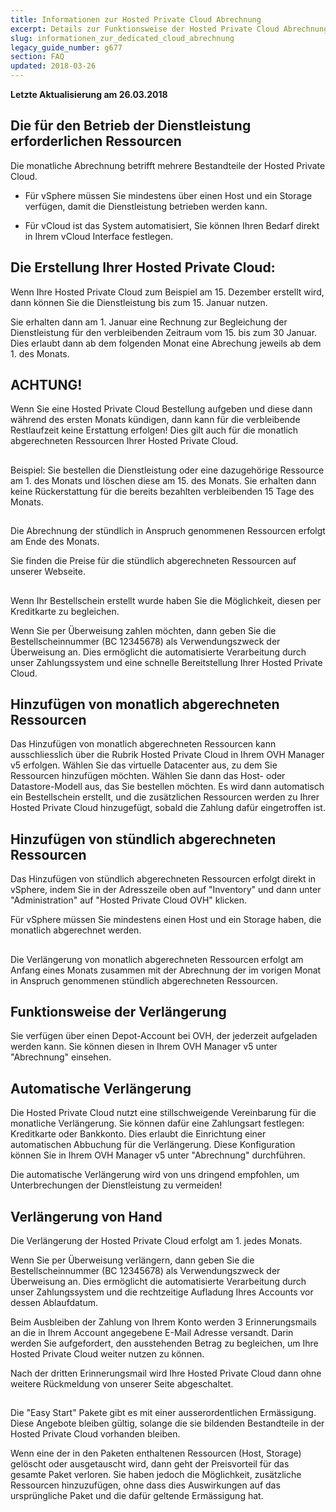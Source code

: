 ```yaml
---
title: Informationen zur Hosted Private Cloud Abrechnung
excerpt: Details zur Funktionsweise der Hosted Private Cloud Abrechnung.
slug: informationen_zur_dedicated_cloud_abrechnung
legacy_guide_number: g677
section: FAQ
updated: 2018-03-26
---
```


**Letzte Aktualisierung am 26.03.2018**

## 


## Die für den Betrieb der Dienstleistung erforderlichen Ressourcen
Die monatliche Abrechnung betrifft mehrere Bestandteile der Hosted Private Cloud.


- Für vSphere müssen Sie mindestens über einen Host und ein Storage verfügen, damit die Dienstleistung betrieben werden kann.

- Für vCloud ist das System automatisiert, Sie können Ihren Bedarf direkt in Ihrem vCloud Interface festlegen.




## Die Erstellung Ihrer Hosted Private Cloud:
Wenn Ihre Hosted Private Cloud zum Beispiel am 15. Dezember erstellt wird, dann können Sie die Dienstleistung bis zum 15. Januar nutzen.

Sie erhalten dann am 1. Januar eine Rechnung zur Begleichung der Dienstleistung für den verbleibenden Zeitraum vom 15. bis zum 30 Januar. Dies erlaubt dann ab dem folgenden Monat eine Abrechung jeweils ab dem 1. des Monats.

## ACHTUNG!
Wenn Sie eine Hosted Private Cloud Bestellung aufgeben und diese dann während des ersten Monats kündigen, dann kann für die verbleibende Restlaufzeit keine Erstattung erfolgen!
Dies gilt auch für die monatlich abgerechneten Ressourcen Ihrer Hosted Private Cloud.


## 
Beispiel: Sie bestellen die Dienstleistung oder eine dazugehörige Ressource am 1. des Monats und löschen diese am 15. des Monats. Sie erhalten dann keine Rückerstattung für die bereits bezahlten verbleibenden 15 Tage des Monats.


## 
Die Abrechnung der stündlich in Anspruch genommenen Ressourcen erfolgt am Ende des Monats.

Sie finden die Preise für die stündlich abgerechneten Ressourcen auf unserer Webseite.


## 
Wenn Ihr Bestellschein erstellt wurde haben Sie die Möglichkeit, diesen per Kreditkarte zu begleichen.

Wenn Sie per Überweisung zahlen möchten, dann geben Sie die Bestellscheinnummer (BC 12345678) als Verwendungszweck der Überweisung an. Dies ermöglicht die automatisierte Verarbeitung durch unser Zahlungssystem und eine schnelle Bereitstellung Ihrer Hosted Private Cloud.


## Hinzufügen von monatlich abgerechneten Ressourcen
Das Hinzufügen von monatlich abgerechneten Ressourcen kann ausschliesslich über die Rubrik Hosted Private Cloud in Ihrem OVH Manager v5 erfolgen.
Wählen Sie das virtuelle Datacenter aus, zu dem Sie Ressourcen hinzufügen möchten. Wählen Sie dann das Host- oder Datastore-Modell aus, das Sie bestellen möchten. Es wird dann automatisch ein Bestellschein erstellt, und die zusätzlichen Ressourcen werden zu Ihrer Hosted Private Cloud hinzugefügt, sobald die Zahlung dafür eingetroffen ist.


## Hinzufügen von stündlich abgerechneten Ressourcen
Das Hinzufügen von stündlich abgerechneten Ressourcen erfolgt direkt in vSphere, indem Sie in der Adresszeile oben auf "Inventory" und dann unter "Administration" auf "Hosted Private Cloud OVH" klicken.

Für vSphere müssen Sie mindestens einen Host und ein Storage haben, die monatlich abgerechnet werden.


## 
Die Verlängerung von monatlich abgerechneten Ressourcen erfolgt am Anfang eines Monats zusammen mit der Abrechnung der im vorigen Monat in Anspruch genommenen stündlich abgerechneten Ressourcen.


## Funktionsweise der Verlängerung
Sie verfügen über einen Depot-Account bei OVH, der jederzeit aufgeladen werden kann. Sie können diesen in Ihrem OVH Manager v5 unter "Abrechnung" einsehen.


## Automatische Verlängerung
Die Hosted Private Cloud nutzt eine stillschweigende Vereinbarung für die monatliche Verlängerung. Sie können dafür eine Zahlungsart festlegen: Kreditkarte oder Bankkonto.
Dies erlaubt die Einrichtung einer automatischen Abbuchung für die Verlängerung. 
Diese Konfiguration können Sie in Ihrem OVH Manager v5 unter "Abrechnung" durchführen.

Die automatische Verlängerung wird von uns dringend empfohlen, um Unterbrechungen der Dienstleistung zu vermeiden!


## Verlängerung von Hand
Die Verlängerung der Hosted Private Cloud erfolgt am 1. jedes Monats.

Wenn Sie per Überweisung verlängern, dann geben Sie die Bestellscheinnummer (BC 12345678) als Verwendungszweck der Überweisung an. Dies ermöglicht die automatisierte Verarbeitung durch unser Zahlungssystem und die rechtzeitige Aufladung Ihres Accounts vor dessen Ablaufdatum.

Beim Ausbleiben der Zahlung von Ihrem Konto werden 3 Erinnerungsmails an die in Ihrem Account angegebene E-Mail Adresse versandt. Darin werden Sie aufgefordert, den ausstehenden Betrag zu begleichen, um Ihre Hosted Private Cloud weiter nutzen zu können.

Nach der dritten Erinnerungsmail wird Ihre Hosted Private Cloud dann ohne weitere Rückmeldung von unserer Seite abgeschaltet.


## 
Die "Easy Start" Pakete gibt es mit einer ausserordentlichen Ermässigung. Diese Angebote bleiben gültig, solange die sie bildenden Bestandteile in der Hosted Private Cloud vorhanden bleiben.

Wenn eine der in den Paketen enthaltenen Ressourcen (Host, Storage) gelöscht oder ausgetauscht wird, dann geht der Preisvorteil für das gesamte Paket verloren. Sie haben jedoch die Möglichkeit, zusätzliche Ressourcen hinzuzufügen, ohne dass dies Auswirkungen auf das ursprüngliche Paket und die dafür geltende Ermässigung hat.

